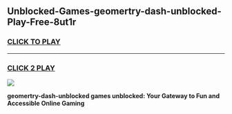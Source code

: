 
## Unblocked-Games-geomertry-dash-unblocked-Play-Free-8ut1r
<h3>
<a href="https://premium76.site?title=geomertry-dash-unblocked&ref=10A">CLICK TO PLAY</a></h3>
<hr>

<h3>
<a href="https://premium76.site?title=geomertry-dash-unblocked&ref=10A">CLICK 2 PLAY</a>
  
</h3>

<a href="https://premium76.site?title=geomertry-dash-unblocked&ref=10A"><img src="https://clearcache.store/games.png"></a>


**geomertry-dash-unblocked games unblocked: Your Gateway to Fun and Accessible Online Gaming**
